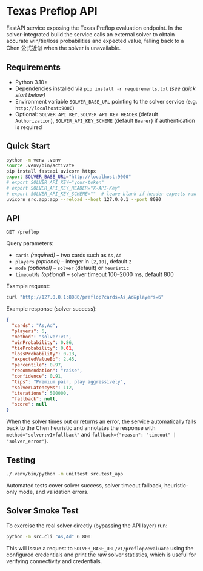 # Texas Preflop API

FastAPI service exposing the Texas Preflop evaluation endpoint. In the solver-integrated build the
service calls an external solver to obtain accurate win/tie/loss probabilities and expected value,
falling back to a Chen 公式近似 when the solver is unavailable.

## Requirements
- Python 3.10+
- Dependencies installed via `pip install -r requirements.txt` *(see quick start below)*
- Environment variable `SOLVER_BASE_URL` pointing to the solver service (e.g. `http://localhost:9000`)
- Optional: `SOLVER_API_KEY`, `SOLVER_API_KEY_HEADER` (default `Authorization`), `SOLVER_API_KEY_SCHEME` (default `Bearer`) if authentication is required

## Quick Start
```bash
python -m venv .venv
source .venv/bin/activate
pip install fastapi uvicorn httpx
export SOLVER_BASE_URL="http://localhost:9000"
# export SOLVER_API_KEY="your-token"
# export SOLVER_API_KEY_HEADER="X-API-Key"
# export SOLVER_API_KEY_SCHEME=""  # leave blank if header expects raw token
uvicorn src.app:app --reload --host 127.0.0.1 --port 8080
```

## API
`GET /preflop`

Query parameters:
- `cards` *(required)* – two cards such as `As,Ad`
- `players` *(optional)* – integer in `[2,10]`, default `2`
- `mode` *(optional)* – `solver` (default) or `heuristic`
- `timeoutMs` *(optional)* – solver timeout 100–2000 ms, default 800

Example request:
```bash
curl "http://127.0.0.1:8080/preflop?cards=As,Ad&players=6"
```

Example response (solver success):
```json
{
  "cards": "As,Ad",
  "players": 6,
  "method": "solver:v1",
  "winProbability": 0.86,
  "tieProbability": 0.01,
  "lossProbability": 0.13,
  "expectedValueBb": 2.45,
  "percentile": 0.97,
  "recommendation": "raise",
  "confidence": 0.91,
  "tips": "Premium pair, play aggressively",
  "solverLatencyMs": 112,
  "iterations": 500000,
  "fallback": null,
  "score": null
}
```

When the solver times out or returns an error, the service automatically falls back to the Chen
heuristic and annotates the response with `method="solver:v1+fallback"` and
`fallback={"reason": "timeout" | "solver_error"}`.

## Testing
```bash
./.venv/bin/python -m unittest src.test_app
```

Automated tests cover solver success, solver timeout fallback, heuristic-only mode, and validation
errors.

## Solver Smoke Test

To exercise the real solver directly (bypassing the API layer) run:

```bash
python -m src.cli "As,Ad" 6 800
```

This will issue a request to `SOLVER_BASE_URL/v1/preflop/evaluate` using the configured credentials
and print the raw solver statistics, which is useful for verifying connectivity and credentials.
